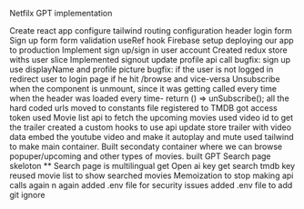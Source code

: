 Netfilx GPT implementation

Create react app
configure tailwind
routing configuration
header
login form
Sign up form
form validation
useRef hook
Firebase setup
deploying our app to production
Implement sign up/sign in user account
Created redux store withs user slice
Implemented signout
update profile api call
bugfix: sign up use displayName and profile picture
bugfix: if the user is not logged in redirect user to login page if he hit /browse and vice-versa
Unsubscribe when the component is unmount, since it was getting called every time when the header was loaded every time- return () => unSubscribe();
all the hard coded urls moved to constants file
registered to TMDB got access token
used Movie list api to fetch the upcoming movies
used video id to get the trailer
created a custom hooks to use api 
update store trailer with video data
embed the youtube video and make it autoplay and mute
used tailwind to make main container.
Built secondaty container where we can browse popuper/upcoming and other types of movies.
built GPT Search page skeloton
** Search page is multilingual
get Open ai key 
get search tmdb key
reused movie list to show searched movies
Memoization to stop making api calls again n again
added .env file for security issues
added .env file to add git ignore



